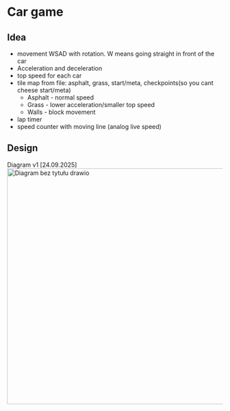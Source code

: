 # Car game
## Idea
- movement WSAD with rotation. W means going straight in front of the car
- Acceleration and deceleration
- top speed for each car
- tile map from file: asphalt, grass, start/meta, checkpoints(so you cant cheese start/meta)
  - Asphalt - normal speed
  - Grass - lower acceleration/smaller top speed
  - Walls - block movement 
- lap timer
- speed counter with moving line (analog live speed)

## Design
Diagram v1 [24.09.2025]
<img width="1561" height="550" alt="Diagram bez tytułu drawio" src="https://github.com/user-attachments/assets/4bedefae-b0fe-441a-8619-1fd08c2ad502" />

